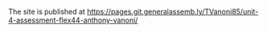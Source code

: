 The site is published at https://pages.git.generalassemb.ly/TVanoni85/unit-4-assessment-flex44-anthony-vanoni/
